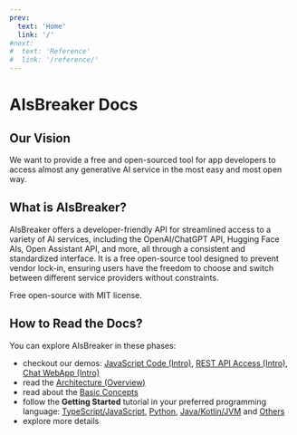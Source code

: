```yaml
---
prev:
  text: 'Home'
  link: '/'
#next:
#  text: 'Reference'
#  link: '/reference/'
---
```


AIsBreaker Docs
===============

Our Vision
----------
We want to provide a free and open-sourced tool for app developers to access almost any generative AI service in the most easy and most open way.


What is AIsBreaker?
-------------------
AIsBreaker offers a developer-friendly API for streamlined access to a variety of AI services, including the OpenAI/ChatGPT API, Hugging Face AIs, Open Assistant API, and more, all through a consistent and standardized interface. It is a free open-source tool designed to prevent vendor lock-in, ensuring users have the freedom to choose and switch between different service providers without constraints.

Free open-source with MIT license.


How to Read the Docs?
---------------------
You can explore AIsBreaker in these phases:
- checkout our demos: [JavaScript Code (Intro)](./demo-javascript-intro), [REST API Access (Intro)](./demo-rest-api-access-intro), [Chat WebApp (Intro)](./demo-chat-webapp-intro)
- read the [Architecture (Overview)](./architecture)
- read about the [Basic Concepts](./concepts)
- follow the **Getting Started** tutorial in your preferred programming language: [TypeScript/JavaScript](./getting-started-with-typescript-javascript), [Python](./getting-started-with-python), [Java/Kotlin/JVM](./getting-started-with-java) and [Others](./aisbreaker-rest-api)
- explore more details
